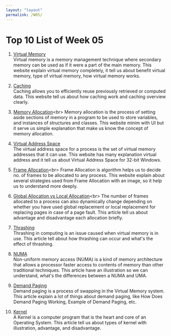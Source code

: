 ```yaml
---
layout: "layout"
permalink: /W05/
---
```


# Top 10 List of Week 05

1. [Virtual Memory](https://searchstorage.techtarget.com/definition/virtual-memory)<br>
Virtual memory is a memory management technique where secondary memory can be used as if it were a part of the main memory.
This website explain virtual memory completely, it tell us about benefit virtual memory, type of virtual memory, how virtual memory works.

2. [Caching](https://aws.amazon.com/caching/)<br>
Caching allows you to efficiently reuse previously retrieved or computed data. 
This website tell us about how caching work and caching overview clearly.

3. [Memory Allocation](https://www.cs.uah.edu/~rcoleman/Common/C_Reference/MemoryAlloc.html#:~:text=Memory%20allocation%20is%20the%20process,of%20a%20structure%20or%20class.)<br>
Memory allocation is the process of setting aside sections of memory in a program to be used to store variables, and instances of structures and classes.
This website minim with UI but it serve us simple explanation that make us know the concept of memory allocation. 

4. [Virtual Address Space](https://docs.microsoft.com/en-us/windows/win32/memory/virtual-address-space)<br>
The virtual address space for a process is the set of virtual memory addresses that it can use.
This website has many explanation virtual address and it tell us about Virtual Address Space for 32-bit Windows.

5. [Frame Allocation](https://www.techtud.com/short-notes/virtual-memory-frame-allocation-strategies-used-frame-allocation#:~:text=PRIORITY%20ALLOCATION%3A%20The%20processes%20with,replace%20processes%20with%20lower%20priorities.)<br>
Frame Allocation is algorithm helps us to decide no. of frames to be allocated to any process.
This website explain about several strategies used from Frame Allocation with an image, so it help us to understand more deeply.

6. [Global Allocation vs Local Allocation](https://www.geeksforgeeks.org/operating-system-allocation-frames/#:~:text=Global%20replacement%3A%20When%20a%20process,take%20a%20frame%20from%20another.)<br>
The number of frames allocated to a process can also dynamically change depending on whether you have used global replacement or local replacement for replacing pages in case of a page fault.
This article tell us about advantage and disadvantage each allocation briefly.

7. [Thrashing](https://www.techopedia.com/definition/4766/thrashing)<br>
Thrashing in computing is an issue caused when virtual memory is in use.
This article tell about how thrashing can occur and what's the effect of thrashing.

8. [NUMA](https://www.motioncontroltips.com/what-is-non-uniform-memory-access-in-industrial-controls/)<br>
Non-uniform memory access (NUMA) is a kind of memory architecture that allows a processor faster access to contents of memory than other traditional techniques.
This article have an illustration so we can understand, what's the differences between a NUMA and UMA.

9. [Demand Paging](http://digitalthinkerhelp.com/demand-paging-in-os-operating-system-examples-advantages-working/)<br>
Demand paging is a process of swapping in the Virtual Memory system.
This article explain a lot of things about demand paging, like How Does Demand Paging Working, Example of Demand Paging, etc.


10. [Kernel](https://afteracademy.com/blog/what-is-kernel-in-operating-system-and-what-are-the-various-types-of-kernel)<br>
A Kernel is a computer program that is the heart and core of an Operating System.
This article tell us about types of kernel with illustration, advantage, and disadvantage. 
